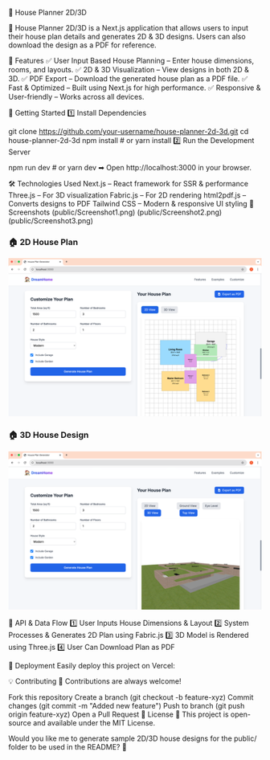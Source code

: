 📌 House Planner 2D/3D

🚀 House Planner 2D/3D is a Next.js application that allows users to input their house plan details and generates 2D & 3D designs. Users can also download the design as a PDF for reference.

🌟 Features
✅ User Input Based House Planning – Enter house dimensions, rooms, and layouts.
✅ 2D & 3D Visualization – View designs in both 2D & 3D.
✅ PDF Export – Download the generated house plan as a PDF file.
✅ Fast & Optimized – Built using Next.js for high performance.
✅ Responsive & User-friendly – Works across all devices.

🚀 Getting Started
1️⃣ Install Dependencies


git clone https://github.com/your-username/house-planner-2d-3d.git
cd house-planner-2d-3d
npm install  # or yarn install
2️⃣ Run the Development Server

npm run dev  # or yarn dev
➡ Open http://localhost:3000 in your browser.

🛠️ Technologies Used
Next.js – React framework for SSR & performance
Three.js – For 3D visualization
Fabric.js – For 2D rendering
html2pdf.js – Converts designs to PDF
Tailwind CSS – Modern & responsive UI styling
📸 Screenshots
(public/Screenshot1.png)
(public/Screenshot2.png)
(public/Screenshot3.png)

### 🏠 **2D House Plan**
![2D House Plan](public/Screenshot2D.png)


### 🏠 **3D House Design**
![3D House Design](public/Screenshot3D.png)

📄 API & Data Flow
1️⃣ User Inputs House Dimensions & Layout
2️⃣ System Processes & Generates 2D Plan using Fabric.js
3️⃣ 3D Model is Rendered using Three.js
4️⃣ User Can Download Plan as PDF

🚀 Deployment
Easily deploy this project on Vercel:


💡 Contributing
🙌 Contributions are always welcome!

Fork this repository
Create a branch (git checkout -b feature-xyz)
Commit changes (git commit -m "Added new feature")
Push to branch (git push origin feature-xyz)
Open a Pull Request
📜 License
📝 This project is open-source and available under the MIT License.

Would you like me to generate sample 2D/3D house designs for the public/ folder to be used in the README? 🚀